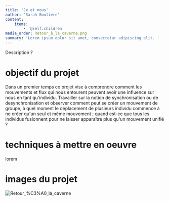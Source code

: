 ```yaml
---
title: 'Je et nous'
author: 'Sarah Boutiere'
content:
    items:
        - '@self.children'
media_order: Retour_à_la_caverne.png
summary: 'Lorem ipsum dolor sit amet, consectetur adipiscing elit. '
---
```


Description ?

# objectif du projet

Dans un premier temps ce projet vise à comprendre comment les mouvements et flux qui nous entourent peuvent avoir une influence sur nous en tant qu'individu. Travailler sur la notion de synchronisation ou de desynchronisation et observer comment peut se créer un mouvement de groupe, à quel moment le déplacement de plusieurs individu commence à ne créer qu'un seul et même mouvement ; quand est-ce que tous les individus fusionnent pour ne laisser apparaître plus qu'un mouvement unifié ?

# techniques à mettre en oeuvre

lorem


# images du projet

![Retour_%C3%A0_la_caverne](Retour_%C3%A0_la_caverne.png "Retour_%C3%A0_la_caverne")